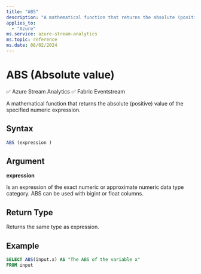 ```yaml
---
title: "ABS"
description: "A mathematical function that returns the absolute (positive) value of the specified numeric expression. "
applies_to: 
  - "Azure"
ms.service: azure-stream-analytics
ms.topic: reference
ms.date: 08/02/2024
---
```


# ABS (Absolute value)

:white_check_mark: Azure Stream Analytics :white_check_mark: Fabric Eventstream

A mathematical function that returns the absolute (positive) value of the specified numeric expression.  
  
 ## Syntax  
  
```SQL  
ABS (expression )  
```  
  
## Argument  
 **expression**  
  
 Is an expression of the exact numeric or approximate numeric data type category. ABS can be used with bigint or float columns.  
  
## Return Type  
 Returns the same type as expression.  
  
## Example  
  
```SQL
SELECT ABS(input.x) AS "The ABS of the variable x"  
FROM input  
```  
  
  
